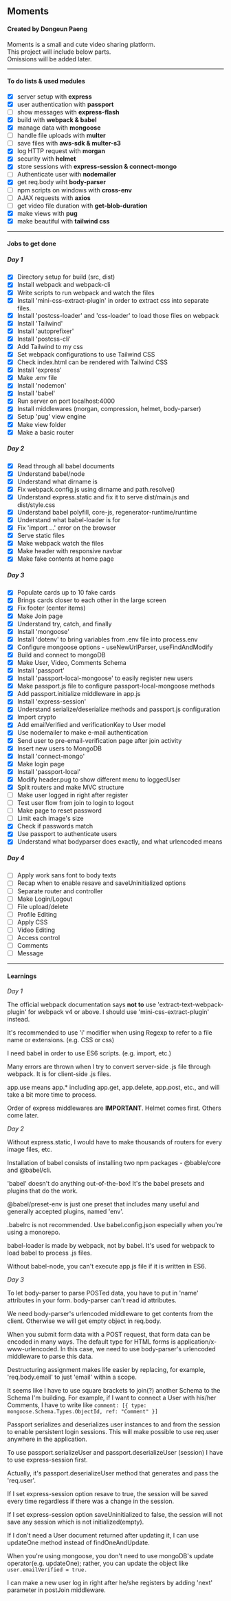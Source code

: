 ## Moments

#### Created by Dongeun Paeng

Moments is a small and cute video sharing platform.<br/>
This project will include below parts.<br/>
Omissions will be added later.

---

#### To do lists & used modules

- [x] server setup with **express**
- [x] user authentication with **passport**
- [ ] show messages with **express-flash**
- [x] build with **webpack & babel**
- [x] manage data with **mongoose**
- [ ] handle file uploads with **multer**
- [ ] save files with **aws-sdk & multer-s3**
- [x] log HTTP request with **morgan**
- [x] security with **helmet**
- [x] store sessions with **express-session & connect-mongo**
- [ ] Authenticate user with **nodemailer**
- [x] get req.body wiht **body-parser**
- [ ] npm scripts on windows with **cross-env**
- [ ] AJAX requests with **axios**
- [ ] get video file duration with **get-blob-duration**
- [x] make views with **pug**
- [x] make beautiful with **tailwind css**

---

#### Jobs to get done

##### Day 1

- [x] Directory setup for build (src, dist)
- [x] Install webpack and webpack-cli
- [x] Write scripts to run webpack and watch the files
- [x] Install 'mini-css-extract-plugin' in order to extract css into separate files.
- [x] Install 'postcss-loader' and 'css-loader' to load those files on webpack
- [x] Install 'Tailwind'
- [x] Install 'autoprefixer'
- [x] Install 'postcss-cli'
- [x] Add Tailwind to my css
- [x] Set webpack configurations to use Tailwind CSS
- [x] Check index.html can be rendered with Tailwind CSS
- [x] Install 'express'
- [x] Make .env file
- [x] Install 'nodemon'
- [x] Install 'babel'
- [x] Run server on port localhost:4000
- [x] Install middlewares (morgan, compression, helmet, body-parser)
- [x] Setup 'pug' view engine
- [x] Make view folder
- [x] Make a basic router

##### Day 2

- [x] Read through all babel documents
- [x] Understand babel/node
- [x] Understand what dirname is
- [x] Fix webpack.config.js using dirname and path.resolve()
- [x] Understand express.static and fix it to serve dist/main.js and dist/style.css
- [x] Understand babel polyfill, core-js, regenerator-runtime/runtime
- [x] Understand what babel-loader is for
- [x] Fix 'import ...' error on the browser
- [x] Serve static files
- [x] Make webpack watch the files
- [x] Make header with responsive navbar
- [x] Make fake contents at home page

##### Day 3

- [x] Populate cards up to 10 fake cards
- [x] Brings cards closer to each other in the large screen
- [x] Fix footer (center items)
- [x] Make Join page
- [x] Understand try, catch, and finally
- [x] Install 'mongoose'
- [x] Install 'dotenv' to bring variables from .env file into process.env
- [x] Configure mongoose options - useNewUrlParser, useFindAndModify
- [x] Build and connect to mongoDB
- [x] Make User, Video, Comments Schema
- [x] Install 'passport'
- [x] Install 'passport-local-mongoose' to easily register new users
- [x] Make passport.js file to configure passport-local-mongoose methods
- [x] Add passport.initialize middleware in app.js
- [x] Install 'express-session'
- [x] Understand serialize/deserialize methods and passport.js configuration
- [x] Import crypto
- [x] Add emailVerified and verificationKey to User model
- [x] Use nodemailer to make e-mail authentication
- [x] Send user to pre-email-verification page after join activity
- [x] Insert new users to MongoDB
- [x] Install 'connect-mongo'
- [x] Make login page
- [x] Install 'passport-local'
- [x] Modify header.pug to show different menu to loggedUser
- [x] Split routers and make MVC structure
- [ ] Make user logged in right after register
- [ ] Test user flow from join to login to logout
- [ ] Make page to reset password
- [ ] Limit each image's size
- [x] Check if passwords match
- [x] Use passport to authenticate users
- [x] Understand what bodyparser does exactly, and what urlencoded means

##### Day 4

- [ ] Apply work sans font to body texts
- [ ] Recap when to enable resave and saveUninitialized options
- [ ] Separate router and controller
- [ ] Make Login/Logout
- [ ] File upload/delete
- [ ] Profile Editing
- [ ] Apply CSS
- [ ] Video Editing
- [ ] Access control
- [ ] Comments
- [ ] Message

---

#### Learnings

_Day 1_</br>

The official webpack documentation says **not to** use 'extract-text-webpack-plugin' for webpack v4 or above. I should use 'mini-css-extract-plugin' instead.

It's recommended to use 'i' modifier when using Regexp to refer to a file name or extensions. (e.g. CSS or css)

I need babel in order to use ES6 scripts. (e.g. import, etc.)

Many errors are thrown when I try to convert server-side .js file through webpack. It is for client-side .js files.

app.use means app.\* including app.get, app.delete, app.post, etc., and will take a bit more time to process.

Order of express middlewares are **IMPORTANT**. Helmet comes first. Others come later.

_Day 2_</br>

Without express.static, I would have to make thousands of routers for every image files, etc.

Installation of babel consists of installing two npm packages - @bable/core and @babel/cli.

'babel' doesn't do anything out-of-the-box! It's the babel presets and plugins that do the work.

@babel/preset-env is just one preset that includes many useful and generally accepted plugins, named 'env'.

.babelrc is not recommended. Use babel.config.json especially when you're using a monorepo.

babel-loader is made by webpack, not by babel. It's used for webpack to load babel to process .js files.

Without babel-node, you can't execute app.js file if it is written in ES6.

_Day 3_</br>

To let body-parser to parse POSTed data, you have to put in 'name' attributes in your form. body-parser can't read id attributes.

We need body-parser's urlencoded middleware to get contents from the client. Otherwise we will get empty object in req.body.

When you submit form data with a POST request, that form data can be encoded in many ways. The default type for HTML forms is application/x-www-urlencoded. In this case, we need to use body-parser's urlencoded middleware to parse this data.

Destructuring assignment makes life easier by replacing, for example, 'req.body.email' to just 'email' within a scope.

It seems like I have to use square brackets to join(?) another Schema to the Schema I'm building. For example, if I want to connect a User with his/her Comments, I have to write like `comment: [{ type: mongoose.Schema.Types.ObjectId, ref: "Comment" }]`

Passport serializes and deserializes user instances to and from the session to enable persistent login sessions. This will make possible to use req.user anywhere in the application.

To use passport.serializeUser and passport.deserializeUser (session) I have to use express-session first.

Actually, it's passport.deserializeUser method that generates and pass the 'req.user'.

If I set express-session option resave to true, the session will be saved every time regardless if there was a change in the session.

If I set express-session option saveUninitialized to false, the session will not save any session which is not initialized(empty).

If I don't need a User document returned after updating it, I can use updateOne method instead of findOneAndUpdate.

When you're using mongoose, you don't need to use mongoDB's update operator(e.g. updateOne); rather, you can update the object like `user.emailVerified = true.`

I can make a new user log in right after he/she registers by adding 'next' parameter in postJoin middleware.
